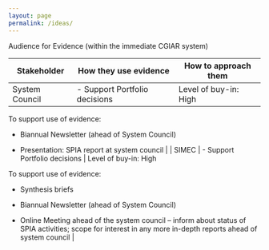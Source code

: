 ```yaml
---
layout: page
permalink: /ideas/
---
```




Audience for Evidence (within the immediate CGIAR system)

| Stakeholder | How they use evidence  | How to approach them | 
| -- | -- | -- |
| System Council | - Support Portfolio decisions  | Level of buy-in: High
To support use of evidence:

-	Biannual Newsletter (ahead of System Council)

-	Presentation: SPIA report at system council |
| SIMEC | - Support Portfolio decisions | Level of buy-in: High

To support use of evidence:


-	Synthesis briefs 

-	Biannual Newsletter (ahead of System Council)


-	Online Meeting ahead of the system council – inform about status of SPIA activities; scope for interest in any more in-depth reports ahead of system council
 |

